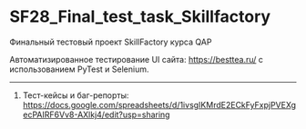 # SF28_Final_test_task_Skillfactory
Финальный тестовый проект SkillFactory курса QAP

Автоматизированное тестирование UI сайта: https://besttea.ru/ с использованием PyTest и Selenium.
____________________________________________________________________________________________________

1. Тест-кейсы и баг-репорты: https://docs.google.com/spreadsheets/d/1ivsgIKMrdE2ECkFyFxpjPVEXgecPAIRF6Vv8-AXlkj4/edit?usp=sharing

